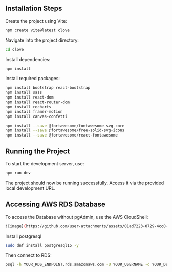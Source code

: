 ## Installation Steps

Create the project using Vite:

```bash
npm create vite@latest clove
```

Navigate into the project directory:

```bash
cd clove
```

Install dependencies:
```bash
npm install
```

Install required packages:
```bash
npm install bootstrap react-bootstrap
npm install sass
npm install react-dom
npm install react-router-dom
npm install recharts
npm install framer-motion
npm install canvas-confetti

npm install --save @fortawesome/fontawesome-svg-core
npm install --save @fortawesome/free-solid-svg-icons
npm install --save @fortawesome/react-fontawesome
```

## Running the Project

To start the development server, use:
```bash
npm run dev
```

The project should now be running successfully. Access it via the provided local development URL.

## Accessing AWS RDS Database

To access the Database without pgAdmin, use the AWS CloudShell:

```bash
![image](https://github.com/user-attachments/assets/01ad7223-0729-4cc0-b227-399bf42060b3)
```

Install postgresql
```bash
sudo dnf install postgresql15 -y
```

Then connect to RDS:
```bash
psql -h YOUR_RDS_ENDPOINT.rds.amazonaws.com -U YOUR_USERNAME -d YOUR_DB_NAME
```

